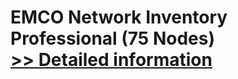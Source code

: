 # EMCO Network Inventory Professional (75 Nodes)<br />[>> Detailed information](https://secure.shareit.com/shareit/product.html?productid=300247724&affiliateid=200057808)